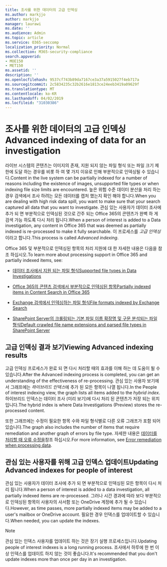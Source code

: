 ```yaml
---
title: 조사를 위한 데이터의 고급 인덱싱
ms.author: markjjo
author: markjjo
manager: laurawi
ms.date: ''
ms.audience: Admin
ms.topic: article
ms.service: O365-seccomp
localization_priority: Normal
ms.collection: M365-security-compliance
search.appverid:
- MOE150
- MET150
ms.assetid: ''
description: ''
ms.openlocfilehash: 9537cf743b89da7167ce3a37a5915027f4eb717a
ms.sourcegitcommit: 2c5834235c32b2616e1813ce24eeb3419a09629f
ms.translationtype: MT
ms.contentlocale: ko-KR
ms.lasthandoff: 04/02/2019
ms.locfileid: "31030386"
---
```

# <a name="advanced-indexing-of-data-for-an-investigation"></a><span data-ttu-id="2cc51-102">조사를 위한 데이터의 고급 인덱싱</span><span class="sxs-lookup"><span data-stu-id="2cc51-102">Advanced indexing of data for an investigation</span></span>

<span data-ttu-id="2cc51-103">라이브 시스템의 콘텐츠는 이미지의 존재, 지원 되지 않는 파일 형식 또는 파일 크기 제한에 도달 하는 경우를 비롯 하 여 몇 가지 이유로 인해 부분적으로 인덱싱될 수 있습니다.</span><span class="sxs-lookup"><span data-stu-id="2cc51-103">Content in the live system can be partially indexed for a number of reasons including the existence of images, unsupported file types or when indexing file size limits are encountered.</span></span> <span data-ttu-id="2cc51-104">높은 위험 수준 데이터 분산을 처리 하는 경우 검색에서 조사 하려는 모든 데이터를 캡처 했는지 확인 해야 합니다.</span><span class="sxs-lookup"><span data-stu-id="2cc51-104">When you are dealing with high risk data spill, you want to make sure that your search captured all data that you want to investigate.</span></span> <span data-ttu-id="2cc51-105">관심 있는 사용자가 데이터 조사에 추가 되 면 부분적으로 인덱싱된 것으로 간주 되는 Office 365의 콘텐츠가 완벽 하 게 검색 가능 하도록 다시 처리 됩니다.</span><span class="sxs-lookup"><span data-stu-id="2cc51-105">When a person of interest is added to a Data investigation, any content in Office 365 that was deemed as partially indexed is re-processed to make it fully searchable.</span></span> <span data-ttu-id="2cc51-106">이 프로세스를 *고급 인덱싱*이라고 합니다.</span><span class="sxs-lookup"><span data-stu-id="2cc51-106">This process is called *Advanced indexing*.</span></span> 

<span data-ttu-id="2cc51-107">Office 365 및 부분적으로 인덱싱된 항목의 처리 지원에 대 한 자세한 내용은 다음을 참조 하십시오.</span><span class="sxs-lookup"><span data-stu-id="2cc51-107">To learn more about processing support in Office 365 and partially indexed items, see:</span></span>

- [<span data-ttu-id="2cc51-108">데이터 조사에서 지원 되는 파일 형식</span><span class="sxs-lookup"><span data-stu-id="2cc51-108">Supported file types in Data Investigations</span></span>](supported-filetypes-datainvestigations.md)

- [<span data-ttu-id="2cc51-109">Office 365의 콘텐츠 검색에서 부분적으로 인덱싱된 항목</span><span class="sxs-lookup"><span data-stu-id="2cc51-109">Partially indexed items in Content Search in Office 365</span></span>](https://docs.microsoft.com/en-us/office365/securitycompliance/partially-indexed-items-in-content-search)

- [<span data-ttu-id="2cc51-110">Exchange 검색에서 인덱싱하는 파일 형식</span><span class="sxs-lookup"><span data-stu-id="2cc51-110">File formats indexed by Exchange Search</span></span>](https://docs.microsoft.com/en-us/exchange/file-formats-indexed-by-exchange-search-exchange-2013-help)

- [<span data-ttu-id="2cc51-111">SharePoint Server의 크롤링되는 기본 파일 이름 확장명 및 구문 분석되는 파일 형식</span><span class="sxs-lookup"><span data-stu-id="2cc51-111">Default crawled file name extensions and parsed file types in SharePoint Server</span></span>](https://docs.microsoft.com/en-us/SharePoint/technical-reference/default-crawled-file-name-extensions-and-parsed-file-types)

## <a name="viewing-advanced-indexing-results"></a><span data-ttu-id="2cc51-112">고급 인덱싱 결과 보기</span><span class="sxs-lookup"><span data-stu-id="2cc51-112">Viewing Advanced indexing results</span></span>

<span data-ttu-id="2cc51-113">고급 인덱싱 프로세스가 완료 되 면 다시 처리할 때의 효과를 이해 하는 데 도움이 될 수 있습니다.</span><span class="sxs-lookup"><span data-stu-id="2cc51-113">After the Advanced indexing process is completed, you can get an understanding of the effectiveness of re-processing.</span></span>  <span data-ttu-id="2cc51-114">관심 있는 사용자 보기에서 그래프에는 *하이브리드 인덱스*에 추가 된 모든 항목이 나열 됩니다.</span><span class="sxs-lookup"><span data-stu-id="2cc51-114">In the People of interest indexing view, the graph lists all items added to the *hybrid index*.</span></span>  <span data-ttu-id="2cc51-115">하이브리드 인덱스는 데이터 조사 (미리 보기)에 다시 처리 된 콘텐츠가 저장 되는 위치입니다.</span><span class="sxs-lookup"><span data-stu-id="2cc51-115">The hybrid index is where Data Investigations (Preview) stores the re-processed content.</span></span>

<span data-ttu-id="2cc51-116">또한 그래프에는 수정이 필요한 항목 수와 파일 형식별로 다른 오류 그래프가 포함 되어 있습니다.</span><span class="sxs-lookup"><span data-stu-id="2cc51-116">The graph also includes the number of items that require remediation and another graph of errors by file type.</span></span> <span data-ttu-id="2cc51-117">자세한 내용은 [데이터를 처리할 때 오류 수정을](error-remediation.md)참조 하십시오.</span><span class="sxs-lookup"><span data-stu-id="2cc51-117">For more information, see [Error remediation when processing data](error-remediation.md).</span></span>

## <a name="updating-advanced-indexes-for-people-of-interest"></a><span data-ttu-id="2cc51-118">관심 있는 사용자를 위해 고급 인덱스 업데이트</span><span class="sxs-lookup"><span data-stu-id="2cc51-118">Updating Advanced indexes for people of interest</span></span>

<span data-ttu-id="2cc51-119">관심 있는 사용자가 데이터 조사에 추가 되 면 부분적으로 인덱싱된 모든 항목이 다시 처리 됩니다.</span><span class="sxs-lookup"><span data-stu-id="2cc51-119">When a person of interest is added to a data investigation, all partially indexed items are re-processed.</span></span> <span data-ttu-id="2cc51-120">그러나 시간 경과에 따라 보다 부분적으로 인덱싱된 항목이 사용자의 사서함 또는 OneDrive 계정에 추가 될 수 있습니다.</span><span class="sxs-lookup"><span data-stu-id="2cc51-120">However, as time passes, more partially indexed items may be added to a user's mailbox or OneDrive account.</span></span>  <span data-ttu-id="2cc51-121">필요한 경우 인덱스를 업데이트할 수 있습니다.</span><span class="sxs-lookup"><span data-stu-id="2cc51-121">When needed, you can update the indexes.</span></span>

> [!NOTE]
> <span data-ttu-id="2cc51-122">관심 있는 인덱스 사용자를 업데이트 하는 것은 장기 실행 프로세스입니다.</span><span class="sxs-lookup"><span data-stu-id="2cc51-122">Updating people of interest indexes is a long running process.</span></span> <span data-ttu-id="2cc51-123">조사에서 하루에 한 번 이상 인덱스를 업데이트 하지 않는 것이 좋습니다.</span><span class="sxs-lookup"><span data-stu-id="2cc51-123">It's recommended that you don't update indexes more than once per day in an investigation.</span></span>
